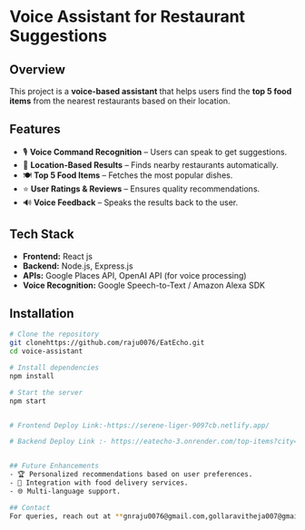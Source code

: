 # Voice Assistant for Restaurant Suggestions

## Overview
This project is a **voice-based assistant** that helps users find the **top 5 food items** from the nearest restaurants based on their location.

## Features
- 🎙 **Voice Command Recognition** – Users can speak to get suggestions.
- 📍 **Location-Based Results** – Finds nearby restaurants automatically.
- 🍽 **Top 5 Food Items** – Fetches the most popular dishes.
- ⭐ **User Ratings & Reviews** – Ensures quality recommendations.
- 🔊 **Voice Feedback** – Speaks the results back to the user.

## Tech Stack
- **Frontend:** React js 
- **Backend:** Node.js, Express.js
- **APIs:** Google Places API, OpenAI API (for voice processing)
- **Voice Recognition:** Google Speech-to-Text / Amazon Alexa SDK

## Installation
```sh
# Clone the repository
git clonehttps://github.com/raju0076/EatEcho.git
cd voice-assistant

# Install dependencies
npm install

# Start the server
npm start


# Frontend Deploy Link:-https://serene-liger-9097cb.netlify.app/

# Backend Deploy Link :- https://eatecho-3.onrender.com/top-items?city=${city}


## Future Enhancements
- 🏆 Personalized recommendations based on user preferences.
- 🔄 Integration with food delivery services.
- 🌐 Multi-language support.

## Contact
For queries, reach out at **gnraju0076@gmail.com,gollaravitheja007@gmail.com**.
